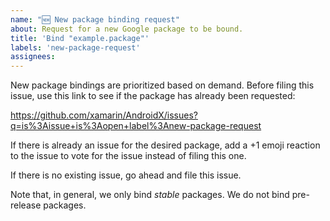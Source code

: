```yaml
---
name: "🆕 New package binding request"
about: Request for a new Google package to be bound.
title: 'Bind "example.package"'
labels: 'new-package-request'
assignees: 
---
```


New package bindings are prioritized based on demand.  Before filing
this issue, use this link to see if the package has already been requested:

https://github.com/xamarin/AndroidX/issues?q=is%3Aissue+is%3Aopen+label%3Anew-package-request

If there is already an issue for the desired package, add a +1 emoji reaction
to the issue to vote for the issue instead of filing this one.

If there is no existing issue, go ahead and file this issue.

Note that, in general, we only bind *stable* packages. We do not bind pre-release packages.
